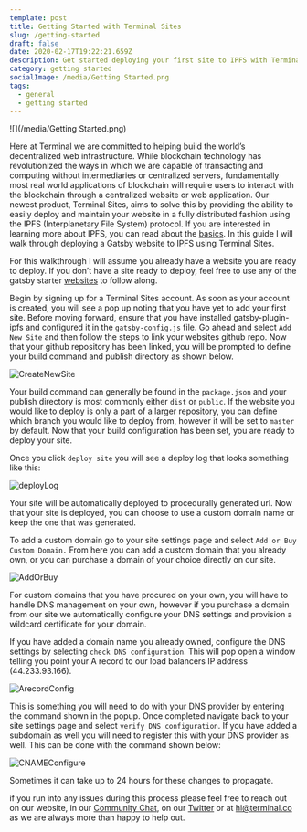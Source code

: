 ```yaml
---
template: post
title: Getting Started with Terminal Sites
slug: /getting-started
draft: false
date: 2020-02-17T19:22:21.659Z
description: Get started deploying your first site to IPFS with Terminal
category: getting started
socialImage: /media/Getting Started.png 
tags:
  - general
  - getting started
---
```

![](/media/Getting Started.png)

Here at Terminal we are committed to helping build the world’s decentralized web infrastructure. While blockchain technology has revolutionized the ways in which we are capable of transacting and computing without intermediaries or centralized servers, fundamentally most real world applications of blockchain will require users to interact with the blockchain through a centralized website or web application. Our newest product, Terminal Sites, aims to solve this by providing the ability to easily deploy and maintain your website in a fully distributed fashion using the IPFS (Interplanetary File System) protocol. If you are interested in learning more about IPFS, you can read about the [basics](https://medium.com/@ConsenSys/an-introduction-to-ipfs-9bba4860abd0). In this guide I will walk through deploying a Gatsby website to IPFS using Terminal Sites.

For this walkthrough I will assume you already have a website you are ready to deploy. If you don’t have a site ready to deploy, feel free to use any of the gatsby starter [](https://www.gatsbyjs.org/starters/?v=2)[websites](https://www.gatsbyjs.org/starters/?v=2) to follow along.

Begin by signing up for a Terminal Sites account. As soon as your account is created, you will see a pop up noting that you have yet to add your first site. Before moving forward, ensure that you have installed gatsby-plugin-ipfs and configured it in the `gatsby-config.js` file. Go ahead and select `Add New Site` and then follow the steps to link your websites github repo. Now that your github repository has been linked, you will be prompted to define your build command and publish directory as shown below.

![CreateNewSite](https://gracious-heisenberg-ed7b14.netlify.com/static/65f3096803d7c5d270326d486f0a650f/06881/CreateNewSite.png)

Your build command can generally be found in the `package.json` and your publish directory is most commonly either `dist` or `public`. If the website you would like to deploy is only a part of a larger repository, you can define which branch you would like to deploy from, however it will be set to `master` by default. Now that your build configuration has been set, you are ready to deploy your site.

Once you click `deploy site` you will see a deploy log that looks something like this:

![deployLog](https://gracious-heisenberg-ed7b14.netlify.com/static/2f52278390815aed4daa49366a2812e0/49c97/deployLog.png)

Your site will be automatically deployed to procedurally generated url. Now that your site is deployed, you can choose to use a custom domain name or keep the one that was generated.

To add a custom domain go to your site settings page and select `Add or Buy Custom Domain.` From here you can add a custom domain that you already own, or you can purchase a domain of your choice directly on our site.

![AddOrBuy](https://gracious-heisenberg-ed7b14.netlify.com/static/f117b9513c37ab5d05861db7b754b0a8/94396/AddOrBuy.png)

For custom domains that you have procured on your own, you will have to handle DNS management on your own, however if you purchase a domain from our site we automatically configure your DNS settings and provision a wildcard certificate for your domain.

If you have added a domain name you already owned, configure the DNS settings by selecting `check DNS configuration`. This will pop open a window telling you point your A record to our load balancers IP address (44.233.93.166).

![ArecordConfig](https://gracious-heisenberg-ed7b14.netlify.com/static/947f049464bf1561663ec03a9840a47b/ff9c7/ArecordConfig.png)

This is something you will need to do with your DNS provider by entering the command shown in the popup. Once completed navigate back to your site settings page and select `verify DNS configuration`. If you have added a subdomain as well you will need to register this with your DNS provider as well. This can be done with the command shown below:

![CNAMEConfigure](https://gracious-heisenberg-ed7b14.netlify.com/static/680e3f14e4c406dec6b8030be0f31e31/c1e59/CNAMEConfigure.png)

Sometimes it can take up to 24 hours for these changes to propagate.

if you run into any issues during this process please feel free to reach out on our website, in our [Community Chat](https://join.slack.com/t/terminal-public/shared_invite/enQtOTM1MjQ3NTExMDU3LTNkYjU1ZGJhZGUyYjgwN2I3OThjY2U5OThlMGY2MGY0OGYxMDI1OWIwMTMwYzViZGY4ZGU0NDA0YmY4ZjVhOTg), on our [Twitter](https://twitter.com/terminaldotco) or at hi@terminal.co as we are always more than happy to help out.
